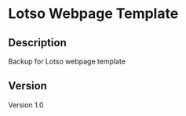 # Lotso Webpage Template

## Description

Backup for Lotso webpage template

## Version

Version 1.0
